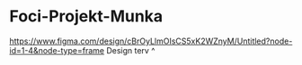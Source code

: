 # Foci-Projekt-Munka
https://www.figma.com/design/cBrOyLlmOIsCS5xK2WZnyM/Untitled?node-id=1-4&node-type=frame
Design terv ^
